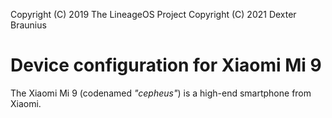 Copyright (C) 2019 The LineageOS Project
Copyright (C) 2021 Dexter Braunius

Device configuration for Xiaomi Mi 9
=========================================

The Xiaomi Mi 9 (codenamed _"cepheus"_) is a high-end smartphone from Xiaomi.
